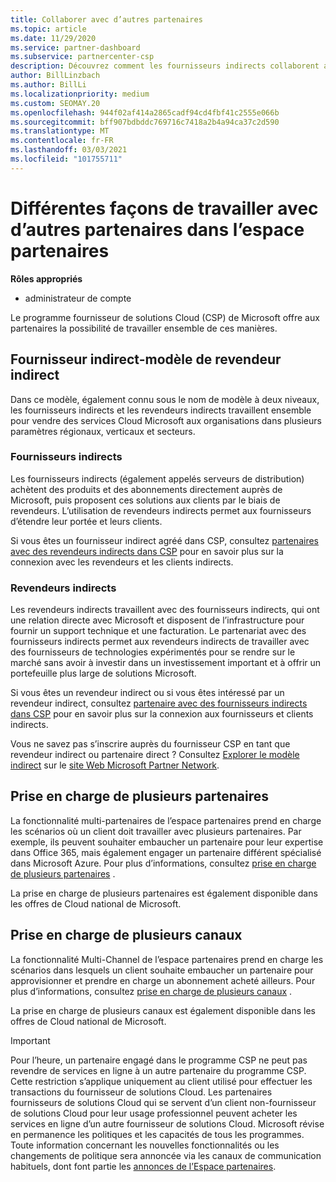```yaml
---
title: Collaborer avec d’autres partenaires
ms.topic: article
ms.date: 11/29/2020
ms.service: partner-dashboard
ms.subservice: partnercenter-csp
description: Découvrez comment les fournisseurs indirects collaborent avec des revendeurs indirects dans le programme fournisseur de solutions Cloud (CSP) et déterminez le rôle qui vous convient.
author: BillLinzbach
ms.author: BillLi
ms.localizationpriority: medium
ms.custom: SEOMAY.20
ms.openlocfilehash: 944f02af414a2865cadf94cd4fbf41c2555e066b
ms.sourcegitcommit: bff907bdbddc769716c7418a2b4a94ca37c2d590
ms.translationtype: MT
ms.contentlocale: fr-FR
ms.lasthandoff: 03/03/2021
ms.locfileid: "101755711"
---
```

# <a name="different-ways-you-can-work-with-other-partners-in-partner-center"></a>Différentes façons de travailler avec d’autres partenaires dans l’espace partenaires

**Rôles appropriés**

- administrateur de compte

Le programme fournisseur de solutions Cloud (CSP) de Microsoft offre aux partenaires la possibilité de travailler ensemble de ces manières.

## <a name="indirect-provider-indirect-reseller-model"></a>Fournisseur indirect-modèle de revendeur indirect

Dans ce modèle, également connu sous le nom de modèle à deux niveaux, les fournisseurs indirects et les revendeurs indirects travaillent ensemble pour vendre des services Cloud Microsoft aux organisations dans plusieurs paramètres régionaux, verticaux et secteurs.

### <a name="indirect-providers"></a>Fournisseurs indirects

Les fournisseurs indirects (également appelés serveurs de distribution) achètent des produits et des abonnements directement auprès de Microsoft, puis proposent ces solutions aux clients par le biais de revendeurs. L’utilisation de revendeurs indirects permet aux fournisseurs d’étendre leur portée et leurs clients.

Si vous êtes un fournisseur indirect agréé dans CSP, consultez [partenaires avec des revendeurs indirects dans CSP](indirect-provider-tasks-in-partner-center.md) pour en savoir plus sur la connexion avec les revendeurs et les clients indirects.

### <a name="indirect-resellers"></a>Revendeurs indirects

Les revendeurs indirects travaillent avec des fournisseurs indirects, qui ont une relation directe avec Microsoft et disposent de l’infrastructure pour fournir un support technique et une facturation. Le partenariat avec des fournisseurs indirects permet aux revendeurs indirects de travailler avec des fournisseurs de technologies expérimentés pour se rendre sur le marché sans avoir à investir dans un investissement important et à offrir un portefeuille plus large de solutions Microsoft.

Si vous êtes un revendeur indirect ou si vous êtes intéressé par un revendeur indirect, consultez [partenaire avec des fournisseurs indirects dans CSP](indirect-reseller-tasks-in-partner-center.md) pour en savoir plus sur la connexion aux fournisseurs et clients indirects.

Vous ne savez pas s’inscrire auprès du fournisseur CSP en tant que revendeur indirect ou partenaire direct ? Consultez [Explorer le modèle indirect](https://partner.microsoft.com/cloud-solution-provider/indirect) sur le [site Web Microsoft Partner Network](https://partner.microsoft.com).

## <a name="multi-partner-support"></a>Prise en charge de plusieurs partenaires

La fonctionnalité multi-partenaires de l’espace partenaires prend en charge les scénarios où un client doit travailler avec plusieurs partenaires. Par exemple, ils peuvent souhaiter embaucher un partenaire pour leur expertise dans Office 365, mais également engager un partenaire différent spécialisé dans Microsoft Azure. Pour plus d’informations, consultez [prise en charge de plusieurs partenaires](multipartner.md) .

La prise en charge de plusieurs partenaires est également disponible dans les offres de Cloud national de Microsoft.

## <a name="multi-channel-support"></a>Prise en charge de plusieurs canaux

La fonctionnalité Multi-Channel de l’espace partenaires prend en charge les scénarios dans lesquels un client souhaite embaucher un partenaire pour approvisionner et prendre en charge un abonnement acheté ailleurs. Pour plus d’informations, consultez [prise en charge de plusieurs canaux](multichannel.md) .

La prise en charge de plusieurs canaux est également disponible dans les offres de Cloud national de Microsoft.

> [!IMPORTANT]  
> Pour l’heure, un partenaire engagé dans le programme CSP ne peut pas revendre de services en ligne à un autre partenaire du programme CSP. Cette restriction s’applique uniquement au client utilisé pour effectuer les transactions du fournisseur de solutions Cloud. Les partenaires fournisseurs de solutions Cloud qui se servent d’un client non-fournisseur de solutions Cloud pour leur usage professionnel peuvent acheter les services en ligne d’un autre fournisseur de solutions Cloud. Microsoft révise en permanence les politiques et les capacités de tous les programmes. Toute information concernant les nouvelles fonctionnalités ou les changements de politique sera annoncée via les canaux de communication habituels, dont font partie les [annonces de l’Espace partenaires](announcements/index.md).
